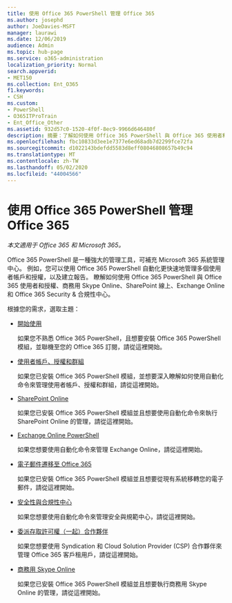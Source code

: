 ```yaml
---
title: 使用 Office 365 PowerShell 管理 Office 365
ms.author: josephd
author: JoeDavies-MSFT
manager: laurawi
ms.date: 12/06/2019
audience: Admin
ms.topic: hub-page
ms.service: o365-administration
localization_priority: Normal
search.appverid:
- MET150
ms.collection: Ent_O365
f1.keywords:
- CSH
ms.custom:
- PowerShell
- O365ITProTrain
- Ent_Office_Other
ms.assetid: 932d57c0-1520-4f0f-8ec9-9966d646480f
description: 摘要：了解如何使用 Office 365 PowerShell 與 Office 365 使用者和授權、商務用 Skype Online、SharePoint Online、Exchange Online 和 Office 365 安全與規範中心。
ms.openlocfilehash: fbc10833d3ee1e7377e6ed68adb7d2299fce72fa
ms.sourcegitcommit: d1022143bdefdd5583d8eff08046808657b49c94
ms.translationtype: MT
ms.contentlocale: zh-TW
ms.lasthandoff: 05/02/2020
ms.locfileid: "44004566"
---
```

# <a name="manage-office-365-with-office-365-powershell"></a>使用 Office 365 PowerShell 管理 Office 365

*本文適用于 Office 365 和 Microsoft 365。*

Office 365 PowerShell 是一種強大的管理工具，可補充 Microsoft 365 系統管理中心。 例如，您可以使用 Office 365 PowerShell 自動化更快速地管理多個使用者帳戶和授權，以及建立報告。 瞭解如何使用 Office 365 PowerShell 與 Office 365 使用者和授權、商務用 Skype Online、SharePoint 線上、Exchange Online 和 Office 365 Security & 合規性中心。
  
根據您的需求，選取主題：
  
- [開始使用](getting-started-with-office-365-powershell.md)

    如果您不熟悉 Office 365 PowerShell，且想要安裝 Office 365 PowerShell 模組，並聯機至您的 Office 365 訂閱，請從這裡開始。

- [使用者帳戶、授權和群組](manage-user-accounts-and-licenses-with-office-365-powershell.md)

    如果您已安裝 Office 365 PowerShell 模組，並想要深入瞭解如何使用自動化命令來管理使用者帳戶、授權和群組，請從這裡開始。

- [SharePoint Online](https://docs.microsoft.com/office365/enterprise/powershell/manage-sharepoint-online-with-office-365-powershell)

    如果您已安裝 Office 365 PowerShell 模組並且想要使用自動化命令來執行 SharePoint Online 的管理，請從這裡開始。

- [Exchange Online PowerShell](https://docs.microsoft.com/powershell/exchange/exchange-online/exchange-online-powershell)

    如果您想要使用自動化命令來管理 Exchange Online，請從這裡開始。

- [電子郵件遷移至 Office 365](use-powershell-for-email-migration-to-office-365.md)

    如果您已安裝 Office 365 PowerShell 模組並且想要從現有系統移轉您的電子郵件，請從這裡開始。

- [安全性與合規性中心](https://docs.microsoft.com/powershell/exchange/office-365-scc/office-365-scc-powershell)

    如果您想要使用自動化命令來管理安全與規範中心，請從這裡開始。

- [委派存取許可權（一起）合作夥伴](manage-office-365-with-windows-powershell-for-delegated-access-permissions-dap-p.md)

    如果您想要使用 Syndication 和 Cloud Solution Provider (CSP) 合作夥伴來管理 Office 365 客戶租用戶，請從這裡開始。

- [商務用 Skype Online](manage-skype-for-business-online-with-office-365-powershell.md)

    如果您已安裝 Office 365 PowerShell 模組並且想要執行商務用 Skype Online 的管理，請從這裡開始。
